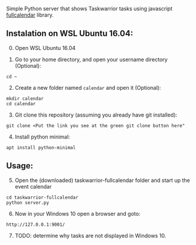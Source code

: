 Simple Python server that shows Taskwarrior tasks using javascript [fullcalendar](http://fullcalendar.io/) library.

## Instalation on WSL Ubuntu 16.04:
0. Open WSL Ubuntu 16.04

1. Go to your home directory, and open your username directory (Optional):
```
cd ~
```
2. Create a new folder named `calendar` and open it (Optional):
```
mkdir calendar
cd calendar
```
3. Git clone this repository (assuming you already have git installed):
```
git clone <Put the link you see at the green git clone button here"
```
4. Install python minimal:
```
apt install python-minimal
```

## Usage:
5. Open the (downloaded) taskwarrior-fullcalendar folder and start up the event calendar
```
cd taskwarrior-fullcalendar
python server.py
```
6. Now in your Windows 10 open a browser and goto:
```
http://127.0.0.1:9001/
```

7. TODO: determine why tasks are not displayed in Windows 10.
